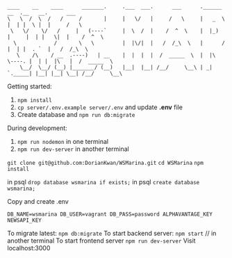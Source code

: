 ```
____    __    ____      _______.     .___  ___.      ___      .______        __  .__   __.      ___     
\   \  /  \  /   /     /       |     |   \/   |     /   \     |   _  \      |  | |  \ |  |     /   \    
 \   \/    \/   /     |   (----`     |  \  /  |    /  ^  \    |  |_)  |     |  | |   \|  |    /  ^  \   
  \            /       \   \         |  |\/|  |   /  /_\  \   |      /      |  | |  . `  |   /  /_\  \  
   \    /\    / __  .----)   | __    |  |  |  |  /  _____  \  |  |\  \----. |  | |  |\   |  /  _____  \
    \__/  \__/ (__) |_______/ (__)   |__|  |__| /__/     \__\ | _| `._____| |__| |__| \__| /__/     \__\
```
Getting started:

1. `npm install`
2. `cp server/.env.example server/.env` and update **.env** file
3. Create database and `npm run db:migrate`

During development:

1. `npm run nodemon` in one terminal
1. `npm run dev-server` in another terminal

`git clone git@github.com:DorianKwan/WSMarina.git`
`cd WSMarina`
`npm install`

in psql `drop database wsmarina if exists;`
in psql `create database wsmarina;`

Copy and create .env

 `DB_NAME=wsmarina
  DB_USER=vagrant
  DB_PASS=password
  ALPHAVANTAGE_KEY
  NEWSAPI_KEY`

To migrate latest: `npm db:migrate` 
To start backend server: `npm start`
// in another terminal
To start frontend server `npm run dev-server`
Visit localhost:3000
